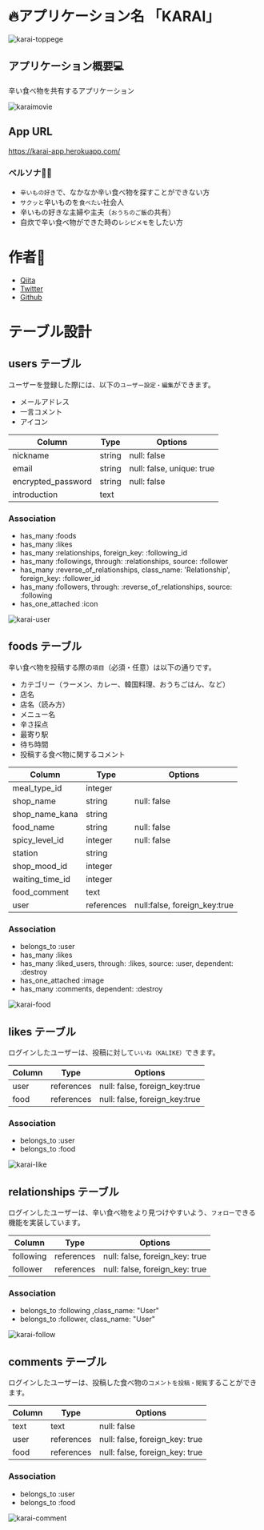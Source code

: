 # 🔥アプリケーション名  「KARAI」

![karai-toppege](https://user-images.githubusercontent.com/87405282/132785018-9b29e819-963b-4e5f-9d72-b3c125d46a9f.jpeg)

## アプリケーション概要💻
辛い食べ物を共有するアプリケーション

![karaimovie](https://user-images.githubusercontent.com/87405282/132784762-16f52189-1448-44b5-a8d6-00ea7e30a404.gif)

## App URL
https://karai-app.herokuapp.com/

### ペルソナ👦👩
- `辛いもの好き`で、なかなか辛い食べ物を探すことができない方
- `サクッと`辛いものを`食べたい`社会人
- 辛いもの好きな主婦や主夫（`おうちのご飯`の共有）
- 自炊で辛い食べ物ができた時の`レシピメモ`をしたい方

# 作者🙌
- [Qiita](https://qiita.com/mkato1013)
- [Twitter](https://twitter.com/progmkatogorp)
- [Github](https://github.com/mkato1013)

# テーブル設計

## users テーブル
ユーザーを登録した際には、以下の`ユーザー設定・編集`ができます。
- メールアドレス
- 一言コメント
- アイコン

| Column             | Type    | Options                   |
| ------------------ | ------- | ------------------------- |
| nickname           | string  | null: false               |
| email              | string  | null: false, unique: true |
| encrypted_password | string  | null: false               |
| introduction       | text    |                           |

### Association

- has_many :foods
- has_many :likes
- has_many :relationships, foreign_key: :following_id
- has_many :followings, through: :relationships, source: :follower
- has_many :reverse_of_relationships, class_name: 'Relationship', foreign_key: :follower_id
- has_many :followers, through: :reverse_of_relationships, source: :following
- has_one_attached :icon

![karai-user](https://user-images.githubusercontent.com/87405282/132786925-4b617635-f0d8-4ea3-98b6-406b5604664b.gif)

## foods テーブル
辛い食べ物を投稿する際の`項目`（必須・任意）は以下の通りです。
- カテゴリー（ラーメン、カレー、韓国料理、おうちごはん、など）
- 店名
- 店名（読み方）
- メニュー名
- 辛さ採点
- 最寄り駅
- 待ち時間
- 投稿する食べ物に関するコメント

| Column          | Type       | Options                      |
| --------------- | ---------- | ---------------------------- |
| meal_type_id    | integer    |                              |
| shop_name       | string     | null: false                  |
| shop_name_kana  | string     |                              |
| food_name       | string     | null: false                  |
| spicy_level_id  | integer    | null: false                  |
| station         | string     |                              |
| shop_mood_id    | integer    |                              |
| waiting_time_id | integer    |                              |
| food_comment    | text       |                              |
| user            | references | null:false, foreign_key:true |

### Association

- belongs_to :user
- has_many :likes
- has_many :liked_users, through: :likes, source: :user, dependent: :destroy
- has_one_attached :image
- has_many :comments, dependent: :destroy

![karai-food](https://user-images.githubusercontent.com/87405282/132786626-b98443a2-5b2f-45c6-8cfd-625dc663251a.gif)

## likes テーブル
ログインしたユーザーは、投稿に対して`いいね（KALIKE）`できます。

| Column        | Type       | Options                        |
| ------------- | ---------- | ------------------------------ |
| user          | references | null: false, foreign_key:true  |
| food          | references | null: false, foreign_key:true  |

### Association

- belongs_to :user
- belongs_to :food

![karai-like](https://user-images.githubusercontent.com/87405282/132785508-2195b5a9-2e64-4c2a-871b-f51f80b3536e.gif)

## relationships テーブル
ログインしたユーザーは、辛い食べ物をより見つけやすいよう、`フォロー`できる機能を実装しています。

| Column       | Type       | Options                        |
| ------------ | ---------- | ------------------------------ |
| following    | references | null: false, foreign_key: true |
| follower     | references | null: false, foreign_key: true |

### Association

- belongs_to :following ,class_name: "User"
- belongs_to :follower, class_name: "User"

![karai-follow](https://user-images.githubusercontent.com/87405282/132785762-b52e7e54-82e6-45c4-965c-ebf4f8cc1ebb.gif)

## comments テーブル
ログインしたユーザーは、投稿した食べ物の`コメントを投稿・閲覧`することができます。

| Column       | Type       | Options                        |
| ------------ | ---------- | ------------------------------ |
| text         | text       | null: false                    |
| user         | references | null: false, foreign_key: true |
| food         | references | null: false, foreign_key: true |

### Association

- belongs_to :user
- belongs_to :food

![karai-comment](https://user-images.githubusercontent.com/87405282/132867741-879dc084-140f-4483-bd58-c514f95f0c24.gif)
